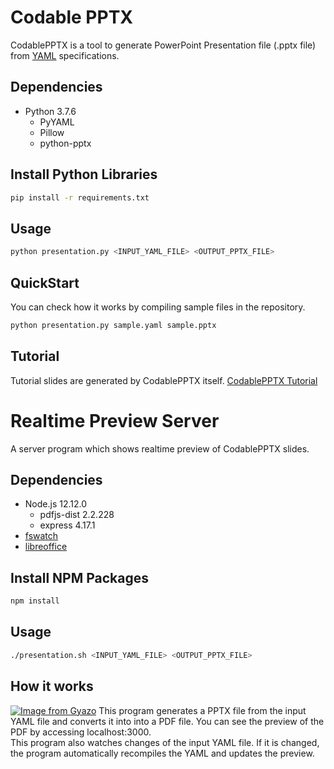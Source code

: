 # Codable PPTX

CodablePPTX is a tool to generate PowerPoint Presentation file (.pptx file) from [YAML](https://yaml.org/) specifications.

## Dependencies
- Python 3.7.6
  - PyYAML
  - Pillow
  - python-pptx

## Install Python Libraries

```sh
pip install -r requirements.txt
```

## Usage

```sh
python presentation.py <INPUT_YAML_FILE> <OUTPUT_PPTX_FILE>
```

## QuickStart
You can check how it works by compiling sample files in the repository.

```sh
python presentation.py sample.yaml sample.pptx
```

## Tutorial
Tutorial slides are generated by CodablePPTX itself.
[CodablePPTX Tutorial](https://speakerdeck.com/liwii/codablepptx-tutorial)

# Realtime Preview Server
A server program which shows realtime preview of CodablePPTX slides.

## Dependencies
- Node.js 12.12.0
  - pdfjs-dist 2.2.228
  - express 4.17.1
- [fswatch](https://github.com/emcrisostomo/fswatch)
- [libreoffice](https://www.libreoffice.org/get-help/install-howto/)

## Install NPM Packages
```sh
npm install
```

## Usage

```sh
./presentation.sh <INPUT_YAML_FILE> <OUTPUT_PPTX_FILE>
```

## How it works
[![Image from Gyazo](https://i.gyazo.com/59a270324d9f58d0adc17d7826447fef.gif)](https://gyazo.com/59a270324d9f58d0adc17d7826447fef)
This program generates a PPTX file from the input YAML file and converts it into into a PDF file. You can see the preview of the PDF by accessing localhost:3000.  
This program also watches changes of the input YAML file. If it is changed, the program automatically recompiles the YAML and updates the preview.
